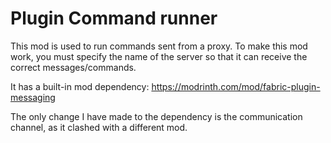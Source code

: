 # Plugin Command runner
This mod is used to run commands sent from a proxy.
To make this mod work, you must specify the name of the server so that it can receive the correct messages/commands.

It has a built-in mod dependency:
https://modrinth.com/mod/fabric-plugin-messaging

The only change I have made to the dependency is the communication channel, as it clashed with a different mod.
